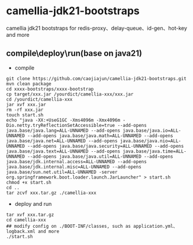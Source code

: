 # camellia-jdk21-bootstraps
camellia jdk21 bootstraps for redis-proxy、delay-queue、id-gen、hot-key and more


## compile\deploy\run(base on java21)

* compile
```shell
git clone https://github.com/caojiajun/camellia-jdk21-bootstraps.git
mvn clean package
cd xxxx-bootstraps/xxxx-bootstrap
cp target/xxx.jar /yourdict/camellia-xxx/xxx.jar
cd /yourdict/camellia-xxx
jar xvf xxx.jar
rm -rf xxx.jar
touch start.sh
echo "java -XX:+UseG1GC -Xms4096m -Xmx4096m -Dio.netty.tryReflectionSetAccessible=true --add-opens java.base/java.lang=ALL-UNNAMED --add-opens java.base/java.io=ALL-UNNAMED --add-opens java.base/java.math=ALL-UNNAMED --add-opens java.base/java.net=ALL-UNNAMED --add-opens java.base/java.nio=ALL-UNNAMED --add-opens java.base/java.security=ALL-UNNAMED --add-opens java.base/java.text=ALL-UNNAMED --add-opens java.base/java.time=ALL-UNNAMED --add-opens java.base/java.util=ALL-UNNAMED --add-opens java.base/jdk.internal.access=ALL-UNNAMED --add-opens java.base/jdk.internal.misc=ALL-UNNAMED --add-opens java.base/sun.net.util=ALL-UNNAMED -server org.springframework.boot.loader.launch.JarLauncher" > start.sh
chmod +x start.sh
cd ..
tar zcvf xxx.tar.gz ./camellia-xxx
```

* deploy and run
```shell
tar xvf xxx.tar.gz
cd camellia-xxx
## modify config on ./BOOT-INF/classes, such as application.yml、logback.xml and more
./start.sh
```

